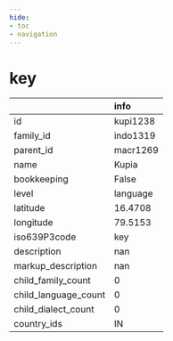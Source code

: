 ```yaml
---
hide:
- toc
- navigation
---
```

# key
|                      | info     |
|:---------------------|:---------|
| id                   | kupi1238 |
| family_id            | indo1319 |
| parent_id            | macr1269 |
| name                 | Kupia    |
| bookkeeping          | False    |
| level                | language |
| latitude             | 16.4708  |
| longitude            | 79.5153  |
| iso639P3code         | key      |
| description          | nan      |
| markup_description   | nan      |
| child_family_count   | 0        |
| child_language_count | 0        |
| child_dialect_count  | 0        |
| country_ids          | IN       |
